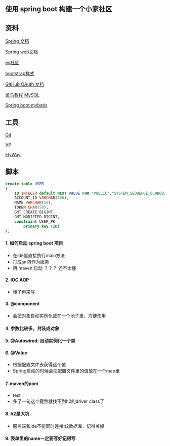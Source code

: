 ## 使用 spring boot 构建一个小家社区

## 资料
[Spring 文档](https://spring.io/guides)

[Spring web文档](https://spring.io/guides/gs/serving-web-content/)

[es社区](https://elasticsearch.cn/explore)

[bootstrap样式](https://v3.bootcss.com/)

[GitHub OAuth 文档](https://developer.github.com/apps/building-oauth-apps/)

[菜鸟教程 MySQL](https://www.runoob.com/mysql/mysql-install.html)

[Spring boot mybatis](https://docs.spring.io/spring-boot/docs/2.0.0.RC1/reference/htmlsingle/#boot-features-embedded-database-support)

## 工具
[Git](https://git-scm.com/)

[VP](https://www.visual-paradigm.com/cn/)

[FlyWay](https://flywaydb.org/getstarted/firststeps/maven)

## 脚本
```sql
create table USER
(
	ID INTEGER default NEXT VALUE FOR "PUBLIC"."SYSTEM_SEQUENCE_6C0B6829_AD9A_493F_9076_0094D552B944" auto_increment,
	ACCOUNT_ID VARCHAR(100),
	NAME VARCHAR(50),
	TOKEN CHAR(50),
	GMT_CREATE BIGINT,
	GMT_MODIFIED BIGINT,
	constraint USER_PK
		primary key (ID)
);


```


#### 1. 如何启动 spring boot 项目
- 在ide里直接执行main方法
- 打成jar包作为服务
- 用 maven 启动 ？？？ 还不太懂 

#### 2. IOC AOP
- 懂了再来写

#### 3. @component
- 会把对象自动实例化放在一个池子里，方便使用

#### 4. 参数比较多，封装成对象

#### 5. @Autowired: 自动实例化一个类

#### 6. @Value
- 根据配置文件去获得这个值
- Spring启动的时候会把配置文件里的值放在一个map里

#### 7. maven的pom
- <scope>test</scope>
- 多了一句这个竟然就找不到h2的driver class了

#### 8. h2是大坑
- 服务端和ide不能同时连接h2数据库，记得关掉

#### 9. 表单里的name一定要写好记得写